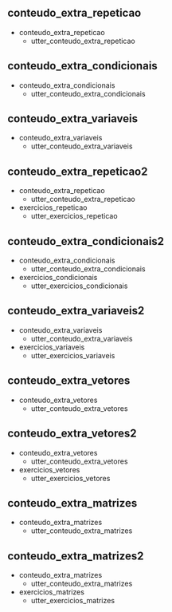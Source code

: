 ## conteudo_extra_repeticao
* conteudo_extra_repeticao
    - utter_conteudo_extra_repeticao

## conteudo_extra_condicionais
* conteudo_extra_condicionais
    - utter_conteudo_extra_condicionais

## conteudo_extra_variaveis
* conteudo_extra_variaveis
    - utter_conteudo_extra_variaveis

## conteudo_extra_repeticao2
* conteudo_extra_repeticao
    - utter_conteudo_extra_repeticao
* exercicios_repeticao
    - utter_exercicios_repeticao

## conteudo_extra_condicionais2
* conteudo_extra_condicionais
    - utter_conteudo_extra_condicionais
* exercicios_condicionais
    - utter_exercicios_condicionais

## conteudo_extra_variaveis2
* conteudo_extra_variaveis
    - utter_conteudo_extra_variaveis
* exercicios_variaveis
    - utter_exercicios_variaveis

## conteudo_extra_vetores
* conteudo_extra_vetores
    - utter_conteudo_extra_vetores

## conteudo_extra_vetores2
* conteudo_extra_vetores
    - utter_conteudo_extra_vetores
* exercicios_vetores
    - utter_exercicios_vetores

## conteudo_extra_matrizes
* conteudo_extra_matrizes
    - utter_conteudo_extra_matrizes

## conteudo_extra_matrizes2
* conteudo_extra_matrizes
    - utter_conteudo_extra_matrizes
* exercicios_matrizes
    - utter_exercicios_matrizes